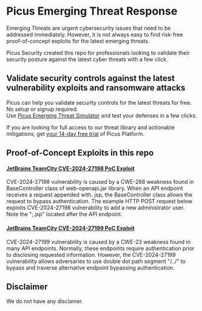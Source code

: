# Picus Emerging Threat Response
Emerging Threats are urgent cybersecurity issues that need to be addressed immediately. However, it is not always easy to find risk-free proof-of-concept exploits for the latest emerging threats. </br>

Picus Security created this repo for professionals looking to validate their security posture against the latest cyber threats with a few click. 

Validate security controls against the latest vulnerability exploits and ransomware attacks
--------------------------------------
Picus can help you validate security controls for the latest threats for free. No setup or signup required. </br>
Use [Picus Emerging Threat Simulator](https://insights.picussecurity.com/emerging-threat-simulator-announcement?utm_source=github&utm_medium=organic+social&utm_campaign=PLS+Offensive+-+ET+Simulator) and test your defenses in a few clicks.

If you are looking for full access to our threat library and actionable mitigations, get [your 14-day free trial](https://discover.picussecurity.com/start-your-free-trial?utm_source=github&utm_medium=organic+social&utm_campaign=PLS+Offensive+-+ET+Simulator) of Picus Platform. 

Proof-of-Concept Exploits in this repo
----------------------
#### [JetBrains TeamCity CVE-2024-27198 PoC Exploit](https://github.com/picussecurity/Picus-Emerging-Threat-Response/tree/main/JetBrains%20TeamCity%20CVE-2024-27198%20PoC%20Exploit)
CVE-2024-27198 vulnerability is caused by a CWE-288 weakness found in BaseController class of web-openapi.jar library. When an API endpoint receives a request appended with. jsp, the BaseController class allows the request to bypass authentication.
The example HTTP POST request below exploits CVE-2024-27198 vulnerability to add a new administrator user. Note the ";.jsp" located after the API endpoint.

#### [JetBrains TeamCity CVE-2024-27199 PoC Exploit](https://github.com/picussecurity/Picus-Emerging-Threat-Response/tree/main/JetBrains%20TeamCity%20CVE-2024-27199%20PoC%20Exploit)
CVE-2024-27199 vulnerability is caused by a CWE-23 weakness found in many API endpoints. Normally, these endpoints require authentication prior to disclosing requested information. However, the CVE-2024-27199 vulnerability allows adversaries to use double dot path segment "/../" to bypass and traverse alternative endpoint bypassing authentication. 

Disclaimer
----------
We do not have any disclamer.
